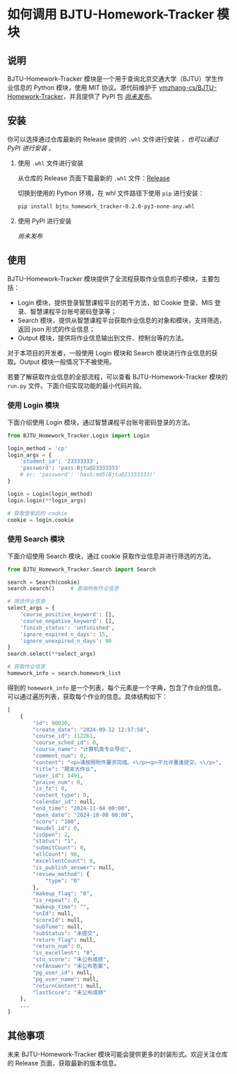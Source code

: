 # 如何调用 BJTU-Homework-Tracker 模块

## 说明

BJTU-Homework-Tracker 模块是一个用于查询北京交通大学（BJTU）学生作业信息的 Python 模块，使用 MIT 协议。源代码维护于 [ymzhang-cs/BJTU-Homework-Tracker](https://github.com/ymzhang-cs/BJTU-Homework-Tracker)，并且提供了 PyPI 包 [*尚未发布*]()。

## 安装

你可以选择通过仓库最新的 Release 提供的 `.whl` 文件进行安装 *，也可以通过 PyPI 进行安装* 。

1. 使用 `.whl` 文件进行安装

    从仓库的 Release 页面下载最新的 `.whl` 文件：[Release](https://github.com/ymzhang-cs/BJTU-Homework-Tracker/releases)

    切换到使用的 Python 环境，在 whl 文件路径下使用 `pip` 进行安装：

    ```bash
    pip install bjtu_homework_tracker-0.2.0-py3-none-any.whl
    ```

2. 使用 PyPI 进行安装

    *尚未发布*

## 使用

BJTU-Homework-Tracker 模块提供了全流程获取作业信息的子模块，主要包括：

- Login 模块，提供登录智慧课程平台的若干方法，如 Cookie 登录、MIS 登录、智慧课程平台账号密码登录等；
- Search 模块，提供从智慧课程平台获取作业信息的对象和模块，支持筛选，返回 json 形式的作业信息；
- Output 模块，提供将作业信息输出到文件、控制台等的方法。

对于本项目的开发者，一般使用 Login 模块和 Search 模块进行作业信息的获取。Output 模块一般情况下不被使用。

若要了解获取作业信息的全部流程，可以查看 BJTU-Homework-Tracker 模块的 `run.py`  文件。下面介绍实现功能的最小代码片段。

### 使用 Login 模块

下面介绍使用 Login 模块，通过智慧课程平台账号密码登录的方法。

```python
from BJTU_Homework_Tracker.Login import Login

login_method = 'cp'
login_args = {
    'student_id': '23333333',
    'password': 'pass:Bjtu@23333333'
    # or: 'password': 'hash:md5(Bjtu@23333333)'
}

login = Login(login_method)
login.login(**login_args)

# 获取登录后的 cookie
cookie = login.cookie
```

### 使用 Search 模块

下面介绍使用 Search 模块，通过 cookie 获取作业信息并进行筛选的方法。

```python
from BJTU_Homework_Tracker.Search import Search

search = Search(cookie)
search.search()     # 查询所有作业信息

# 筛选作业信息
select_args = {
    'course_positive_keyword': [],
    'course_negative_keyword': [],
    'finish_status': 'unfinished',
    'ignore_expired_n_days': 15,
    'ignore_unexpired_n_days': 90
}
search.select(**select_args)

# 获取作业信息
homework_info = search.homework_list
```

得到的 `homework_info` 是一个列表，每个元素是一个字典，包含了作业的信息。可以通过遍历列表，获取每个作业的信息。具体结构如下：

```python
[
    {
        "id": 90030,
        "create_date": "2024-09-12 12:57:58",
        "course_id": 112261,
        "course_sched_id": 0,
        "course_name": "计算机类专业导论",
        "comment_num": 0,
        "content": "<p>请按照附件要求完成。<\/p><p>不允许重逢提交。<\/p>",
        "title": "期末大作业",
        "user_id": 1491,
        "praise_num": 0,
        "is_fz": 0,
        "content_type": 0,
        "calendar_id": null,
        "end_time": "2024-11-04 00:00",
        "open_date": "2024-10-08 00:00",
        "score": "100",
        "moudel_id": 0,
        "isOpen": 2,
        "status": "1",
        "submitCount": 0,
        "allCount": 98,
        "excellentCount": 0,
        "is_publish_answer": null,
        "review_method": {
            "type": "0"
        },
        "makeup_flag": "0",
        "is_repeat": 0,
        "makeup_time": "",
        "snId": null,
        "scoreId": null,
        "subTime": null,
        "subStatus": "未提交",
        "return_flag": null,
        "return_num": 0,
        "is_excellent": "0",
        "stu_score": "未公布成绩",
        "refAnswer": "未公布答案",
        "pg_user_id": null,
        "pg_user_name": null,
        "returnContent": null,
        "lastScore": "未公布成绩"
    },
    ...
]
```

## 其他事项

未来 BJTU-Homework-Tracker 模块可能会提供更多的封装形式。欢迎关注仓库的 Release 页面，获取最新的版本信息。

